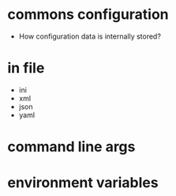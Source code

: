 # commons configuration
- How configuration data is internally stored?

# in file
- ini
- xml
- json
- yaml

# command line args

# environment variables
